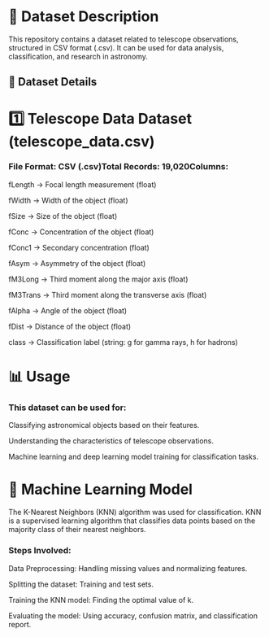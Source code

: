 # 📂 Dataset Description

This repository contains a dataset related to telescope observations, structured in CSV format (.csv). It can be used for data analysis, classification, and research in astronomy.


## 🔭 Dataset Details

# 1️⃣ Telescope Data Dataset (telescope_data.csv)

### File Format: CSV (.csv)Total Records: 19,020Columns:

fLength → Focal length measurement (float)

fWidth → Width of the object (float)

fSize → Size of the object (float)

fConc → Concentration of the object (float)

fConc1 → Secondary concentration (float)

fAsym → Asymmetry of the object (float)

fM3Long → Third moment along the major axis (float)

fM3Trans → Third moment along the transverse axis (float)

fAlpha → Angle of the object (float)

fDist → Distance of the object (float)

class → Classification label (string: g for gamma rays, h for hadrons)

# 📊 Usage

### This dataset can be used for:

Classifying astronomical objects based on their features.

Understanding the characteristics of telescope observations.

Machine learning and deep learning model training for classification tasks.

# 🤖 Machine Learning Model

The K-Nearest Neighbors (KNN) algorithm was used for classification. KNN is a supervised learning algorithm that classifies data points based on the majority class of their nearest neighbors.

### Steps Involved:

Data Preprocessing: Handling missing values and normalizing features.

Splitting the dataset: Training and test sets.

Training the KNN model: Finding the optimal value of k.

Evaluating the model: Using accuracy, confusion matrix, and classification report.


